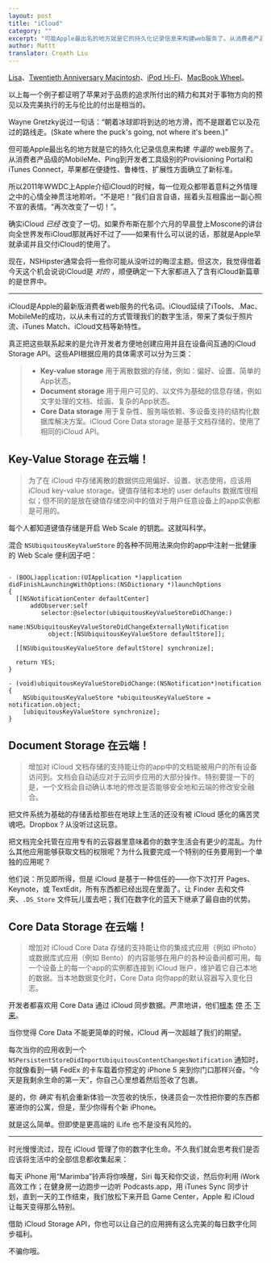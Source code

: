 ```yaml
---
layout: post
title: "iCloud"
category: ""
excerpt: "可能Apple最出名的地方就是它的持久化记录信息来构建web服务了。从消费者产品级的MobileMe、Ping到开发者工具级别的Provisioning Portal和iTunes Connect，苹果都在便捷性、鲁棒性、扩展性方面确立了新标准"
author: Mattt
translator: Croath Liu
---
```


[Lisa](http://en.wikipedia.org/wiki/Apple_Lisa)、[Twentieth Anniversary Macintosh](http://en.wikipedia.org/wiki/Twentieth_Anniversary_Macintosh)、[iPod Hi-Fi](http://en.wikipedia.org/wiki/IPod_Hi-Fi)、[MacBook Wheel](http://www.youtube.com/watch?v=9BnLbv6QYcA)。

以上每一个例子都证明了苹果对于品质的追求所付出的精力和其对于事物方向的预见以及完美执行的无与伦比的付出是相当的。

Wayne Gretzky说过一句话：<q>朝着冰球即将到达的地方滑，而不是跟着它以及花过的路线走。(Skate where the puck's going, not where it's been.)</q>

但可能Apple最出名的地方就是它的持久化记录信息来构建 _牛逼的_ web服务了。从消费者产品级的MobileMe、Ping到开发者工具级别的Provisioning Portal和iTunes Connect，苹果都在便捷性、鲁棒性、扩展性方面确立了新标准。

所以2011年WWDC上Apple介绍iCloud的时候，每一位观众都带着意料之外情理之中的心情全神贯注地聆听。“不是吧！”我们自言自语，摇着头互相露出一副心照不宣的表情。“再次改变了一切！”。

确实iCloud _已经_ 改变了一切。如果乔布斯在那个六月的早晨登上Moscone的讲台向全世界发布iCloud那就再好不过了——如果有什么可以说的话，那就是Apple早就承诺并且交付iCloud的使用了。

现在，NSHipster通常会将一些你可能从没听过的晦涩主题。但这次，我觉得借着今天这个机会说说iCloud是 _对的_ ，顺便确定一下大家都进入了含有iCloud新篇章的是世界中。

---

iCloud是Apple的最新版消费者web服务的代名词。iCloud延续了iTools、.Mac、MobileMe的成功，以从未有过的方式管理我们的数字生活，带来了类似于照片流、iTunes Match、iCloud文档等新特性。

真正把这些联系起来的是允许开发者方便地创建应用并且在设备间互通的iCloud Storage API。这些API根据应用的具体需求可以分为三类：

> - **Key-value storage** 用于离散数据的存储，例如：偏好、设置、简单的App状态。
> - **Document storage** 用于用户可见的、以文件为基础的信息存储，例如文字处理的文档、绘画、复杂的App状态。
> - **Core Data storage** 用于复杂性、服务端依赖、多设备支持的结构化数据库解决方案。iCloud Core Data storage 是基于文档存储的，使用了相同的iCloud API。

## Key-Value Storage 在云端！

> 为了在 iCloud 中存储离散的数据供应用偏好、设置、状态使用，应该用 iCloud key-value storage。键值存储和本地的 user defaults 数据库很相似；但不同的是放在键值存储空间中的值对于用户任意设备上的app实例都是可用的。

每个人都知道键值存储是开启 Web Scale 的钥匙。这就叫科学。

混合 `NSUbiquitousKeyValueStore` 的各种不同用法来向你的app中注射一批健康的 Web Scale 便利因子吧：

~~~{objective-c}

- (BOOL)application:(UIApplication *)application
didFinishLaunchingWithOptions:(NSDictionary *)launchOptions
{
  [[NSNotificationCenter defaultCenter]
      addObserver:self
         selector:@selector(ubiquitousKeyValueStoreDidChange:)
             name:NSUbiquitousKeyValueStoreDidChangeExternallyNotification
           object:[NSUbiquitousKeyValueStore defaultStore]];

  [[NSUbiquitousKeyValueStore defaultStore] synchronize];

  return YES;
}

- (void)ubiquitousKeyValueStoreDidChange:(NSNotification*)notification {
    NSUbiquitousKeyValueStore *ubiquitousKeyValueStore = notification.object;
    [ubiquitousKeyValueStore synchronize];
}

~~~

## Document Storage 在云端！

> 增加对 iCloud 文档存储的支持能让你的app中的文档能被用户的所有设备访问到。文档会自动适应对于云同步应用的大部分操作。特别要提一下的是，一个文档会自动确认本地的修改是否能够安全地和云端的修改安全融合。

把文件系统为基础的存储丢给那些在地球上生活的还没有被 iCloud 感化的痛苦灵魂吧。Dropbox？从没听过这玩意。

把文档完全托管在应用专有的云容器里意味着你的数字生活会有更少的混乱。为什么其他应用能够获取文档的权限呢？为什么我要完成一个特别的任务要用到一个单独的应用呢？

他们说：所见即所得，但是 iCloud 是基于一种信任的——你下次打开 Pages、Keynote，或 TextEdit，所有东西都已经出现在里面了。让 Finder 去和文件夹、`.DS_Store` 文件玩儿蛋去吧；我们在数字化的蓝天下继承了最自由的优势。

## Core Data Storage 在云端！

> 增加对 iCloud Core Data 存储的支持能让你的集成式应用（例如 iPhoto）或数据库式应用（例如 Bento）的内容能够在用户的各种设备间都可用。每一个设备上的每一个app的实例都连接到 iCloud 账户，维护着它自己本地的数据。当本地数据变化时，Core Data 向你app的默认容器写入变化日志。

开发者都喜欢用 Core Data 通过 iCloud 同步数据。严肃地讲，他们[根本][1] [停][2] [不][3] [下][4] [来][5]。

当你觉得 Core Data 不能更简单的时候，iCloud 再一次超越了我们的期望。

每次当你的应用收到一个 `NSPersistentStoreDidImportUbiquitousContentChangesNotification` 通知时，你就像看到一辆 FedEx 的卡车载着你预定的 iPhone 5 来到你门口那样兴奋。“今天是我剩余生命的第一天”，你自己心里想着然后签收了包裹。

是的，你 _确实_ 有机会重新体验一次签收的快乐，快递员会一次性把你要的东西都塞进你的公寓，但是，至少你得有个新 iPhone。

就是这么简单。但即使是更高端的 iLife 也不是没有风险的。

---

时光慢慢流过，现在 iCloud 管理了你的数字化生命。不久我们就会思考我们是否应该将生活中的全部信息都收集起来：

每天 iPhone 用“Marimba”铃声将你唤醒，Siri 每天和你交谈，然后你利用 iWork 高效工作；在健身房一边跑步一边听 Podcasts.app，用 iTunes Sync 同步计划，直到一天的工作结束，我们放松下来开启 Game Center，Apple 和 iCloud 让每天变得那么特别。

借助 iCloud Storage API，你也可以让自己的应用拥有这么完美的每日数字化同步福利。

不骗你哦。

[1]: http://blackpixel.com/blog/2013/03/the-return-of-netnewswire.html
[2]: https://twitter.com/SteveStreza/status/314494942489751553
[3]: http://www.jumsoft.com/2013/01/response-to-sync-issues/
[4]: http://inessential.com/2013/03/27/why_developers_shouldnt_use_icloud_sy
[5]: http://www.theverge.com/2013/3/26/4148628/why-doesnt-icloud-just-work
